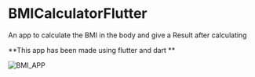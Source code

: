 # BMICalculatorFlutter
An app to calculate the BMI in the body and give a Result after calculating 


**This app has been made using flutter and dart **

![BMI_APP](https://user-images.githubusercontent.com/61537576/111681975-21129c00-8824-11eb-9407-52be0ee6feb4.gif)

